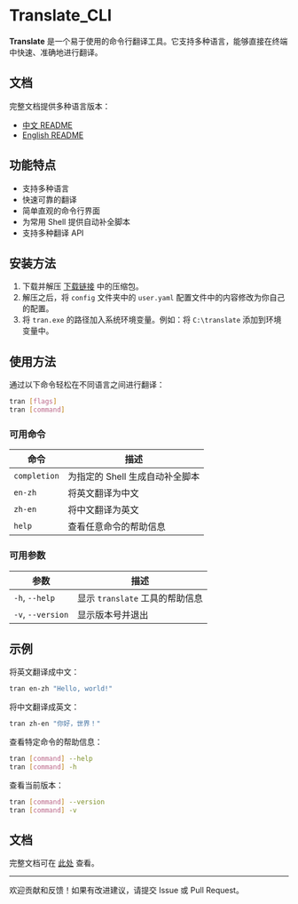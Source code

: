 # Translate_CLI

**Translate** 是一个易于使用的命令行翻译工具。它支持多种语言，能够直接在终端中快速、准确地进行翻译。

## 文档

完整文档提供多种语言版本：

- [中文 README](https://github.com/Serendipity565/Translate_CLI/blob/main/README.md)
- [English README](https://github.com/Serendipity565/Translate_CLI/blob/main/docs/README_en.md)

## 功能特点

* 支持多种语言
* 快速可靠的翻译
* 简单直观的命令行界面
* 为常用 Shell 提供自动补全脚本
* 支持多种翻译 API

## 安装方法

1. 下载并解压 [下载链接](https://github.com/Serendipity565/Translate_CLI/releases) 中的压缩包。
2. 解压之后，将 `config` 文件夹中的 `user.yaml` 配置文件中的内容修改为你自己的配置。
3. 将 `tran.exe` 的路径加入系统环境变量。例如：将 `C:\translate` 添加到环境变量中。

## 使用方法

通过以下命令轻松在不同语言之间进行翻译：

```bash
tran [flags]
tran [command]
```

### 可用命令

| 命令         | 描述                                   |
|--------------|----------------------------------------|
| `completion` | 为指定的 Shell 生成自动补全脚本         |
| `en-zh`      | 将英文翻译为中文                       |
| `zh-en`      | 将中文翻译为英文                       |
| `help`       | 查看任意命令的帮助信息                 |

### 可用参数

| 参数            | 描述                                   |
|-----------------|----------------------------------------|
| `-h`, `--help`  | 显示 `translate` 工具的帮助信息        |
| `-v`, `--version` | 显示版本号并退出                     |

## 示例

将英文翻译成中文：

```bash
tran en-zh "Hello, world!"
```

将中文翻译成英文：

```bash
tran zh-en "你好，世界！"
```

查看特定命令的帮助信息：

```bash
tran [command] --help
tran [command] -h
```

查看当前版本：

```bash
tran [command] --version
tran [command] -v
```

## 文档

完整文档可在 [此处](https://github.com/Serendipity565/Translate_CLI/blob/main/README.md) 查看。

---

欢迎贡献和反馈！如果有改进建议，请提交 Issue 或 Pull Request。
